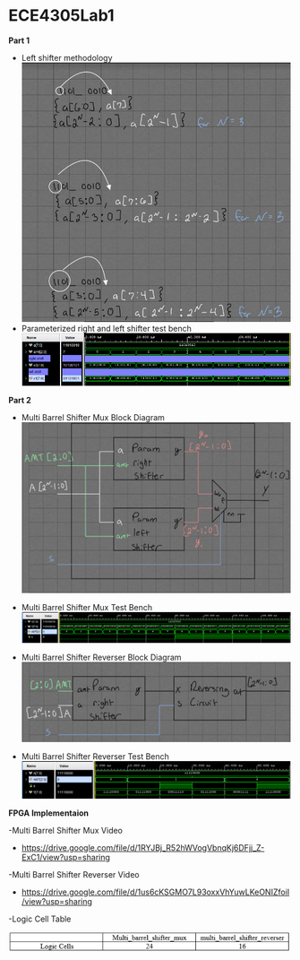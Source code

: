 # ECE4305Lab1
**Part 1**
- Left shifter methodology
![](Images/leftShiftMethod.PNG)
- Parameterized right and left shifter test bench
![](Images/right_left_shifter_tb.PNG)


**Part 2**
- Multi Barrel Shifter Mux Block Diagram
![](Images/multi_barrel_shifter_mux_blockdiagram.PNG)
- Multi Barrel Shifter Mux Test Bench
![](Images/multi_barrel_shifter_mux_tb.PNG)
 
 
- Multi Barrel Shifter Reverser Block Diagram
![](Images/multi_barrel_shifter_reverser_blockdiagram.PNG)
- Multi Barrel Shifter Reverser Test Bench
![](Images/multi_barrel_shifter_reverser_tb.PNG)
 
**FPGA Implementaion**

-Multi Barrel Shifter Mux Video
  - https://drive.google.com/file/d/1RYJBj_R52hWVogVbnqKj6DFjj_Z-ExC1/view?usp=sharing

-Multi Barrel Shifter Reverser Video
  - https://drive.google.com/file/d/1us6cKSGMO7L93oxxVhYuwLKeONIZfoiI/view?usp=sharing
  
-Logic Cell Table

![](Images/LogicCellTablePNG.PNG)
